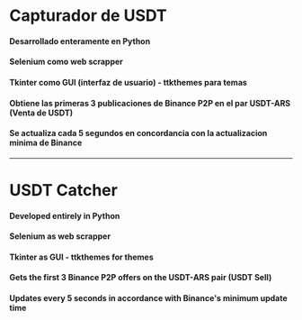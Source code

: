 # Capturador de USDT

#### Desarrollado enteramente en Python
#### Selenium como web scrapper
#### Tkinter como GUI (interfaz de usuario) - ttkthemes para temas
#### Obtiene las primeras 3 publicaciones de Binance P2P en el par USDT-ARS (Venta de USDT)
#### Se actualiza cada 5 segundos en concordancia con la actualizacion minima de Binance

---------------------------------------------------------------------------------------------

# USDT Catcher

#### Developed entirely in Python
#### Selenium as web scrapper
#### Tkinter as GUI - ttkthemes for themes
#### Gets the first 3 Binance P2P offers on the USDT-ARS pair (USDT Sell)
#### Updates every 5 seconds in accordance with Binance's minimum update time
